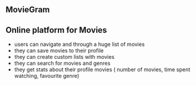 ## MovieGram

## Online platform for Movies

* users can navigate and through a huge list of movies
* they can save movies to their profile
* they can create custom lists with movies
* they can search for movies and genres
* they get stats about their profile movies ( number of movies, time spent watching, favourite genre)
